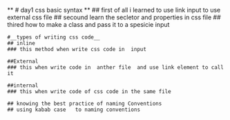 
  ** # day1 css basic syntax **
    ## first of all i learned  to use link input to use external css file 
    ## secound learn the secletor and  properties in css file 
    ## thired  how to make a class and pass it to a spesicie input

    #__types of writing css code__
    ## inline 
    ### this method when write css code in  input 

    ##External
    ### this when write code in  anther file  and use link element to call it 

    ##internal
    ### this when write code of css code in the same file 

    ## knowing the best practice of naming Conventions  
    ## using kabab case   to naming conventions
  